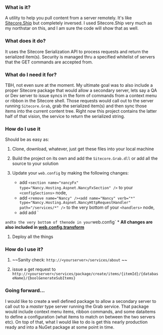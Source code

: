 ### What is it? ###
A utility to help you pull content from a server remotely.  It's like [Sitecore.Ship](https://github.com/kevinobee/Sitecore.Ship) but completely inversed.  I used Sitecore.Ship very much as my northstar on this, and I am sure the code will show that as well.

### What does it do? ###
It uses the Sitecore Serialization API to process requests and return the serialized item(s).  Security is managed thru a specified whitelist of servers that the GET commands are accepted from.

### What do I need it for? ###
TBH, not even sure at the moment.  My ultimate goal was to also include a proper Sitecore package that would allow a secondary server, lets say a QA or Dev server to issue syncs in the form of commands from a context menu or ribbon in the Sitecore shell.  Those requests would call out to the server running `Sitecore.Grab`, grab the serialized item(s) and then sync those items into the current content tree.  Right now this project contains the latter half of that vision, the service to return the serialized string.

### How do I use it ###
Should be as easy as:

1. Clone, download, whatever, just get these files into your local machine

1. Build the project on its own and add the `Sitecore.Grab.dll` or add all the source to your solution

1. Update your `web.config` by making the following changes:
    * add ```<section name="nancyFx" type="Nancy.Hosting.Aspnet.NancyFxSection" />```
to your `<configSections>` node, 
    * add `<remove name="Nancy" /><add name="Nancy" verb="*" type="Nancy.Hosting.Aspnet.NancyHttpRequestHandler" path="/services/*" />` to the very bottom of your `<handlers>` node, 
    * add add `  <packageInstallation enabled="true" allowRemote="true" allowPackageStreaming="true" recordInstallationHistory="false">
    <Whitelist>
      <add name="local loopback" IP="127.0.0.1" />
    </Whitelist>
  </packageInstallation>` and `<nancyFx><bootstrapper assembly="Sitecore.Grab" type="Sitecore.Grab.Classes.Bases.DefaultBootstrapper, Sitecore.Grab" /></nancyFx>` to the very bottom of the `<configuration>` node in your `web.config`
    * **All changes are also included in [web.config.transform](https://github.com/vandsh/sitecore-grab/blob/master/Sitecore.Grab/content/web.config.transform)**

1. Deploy all the things

### How do I use it? ###

1. ~~Sanity check: `http://<yourserver>/services/about` ~~

1. issue a get request to `http://<yourserver>/services/package/create/items/{itemId}/{databaseName}/{boolGenerateSubItems}`

### Going forward... ###
I would like to create a well defined package to allow a secondary server to call out to a _master_ type server running the Grab service.  That package would include context menu items, ribbon commands, and some dataitems to define a configuration (what items to match on between the two servers etc). On top of that, what I would like to do is get this nearly production ready and into a NuGet package at some point in time.


